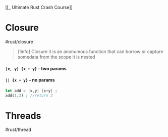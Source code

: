 [[_ Ultimate Rust Crash Course]]


# Closure
#rust/closure 
>[!info] Closure
>it is an anonumous function that can borrow or capture somedata from the scope it is nested
#### `|x, y| {x + y}` - two params
#### `|| {x + y}` - no params


```rust
let add = |x,y| {x+y} ;
add(1,2) ; //return 3
```

# Threads
#rust/thread




